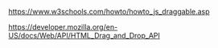 https://www.w3schools.com/howto/howto_js_draggable.asp

https://developer.mozilla.org/en-US/docs/Web/API/HTML_Drag_and_Drop_API

